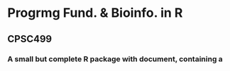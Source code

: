 # Progrmg Fund. & Bioinfo. in R
## CPSC499
### A small but complete R package with document, containing a 
